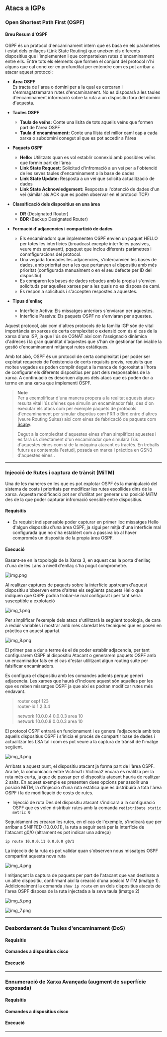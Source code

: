 ## Atacs a IGPs
  
### Open Shortest Path First (OSPF)

####  Breu Resum d'OSPF

OSPF és un protocol d'encaminament intern que es basa en els paràmetres i estat dels enllaços (Link State Routing) que
uneixen els diferents dispositius que l'implementen i que comparteixen rutes d'encaminament entre ells. Entre tots els
elements que formen el conjunt del protocol n'hi alguns que cal coneixer en profunditat per entendre com es pot arribar
a atacar aquest protocol:

- **Àrea OSPF**   
Es tracta de l'area o domini per a la qual es cercaran i s'emmagatzemaran rutes d'encaminament. No es disposarà a les taules 
d'encaminament informació sobre la ruta a un dispositiu fora del domini d'aquesta.
- **Taules OSPF**
  - **Taula de veïns:** Conte una llsita de tots aquells veïns que formen part de l'àrea OSPF
  - **Taula d'encaminament:** Conte una llista del millor camí cap a cada xarxa o subdomini conegut al que es pot accedir a l'àrea
- **Paquets OSPF**
  - **Hello:** Utilitzats quan es vol establir connexió amb possibles veïns que formin part de l'àrea
  - **Link State Request:** Solicitud d'infromació a un veí per a l'obtenció de les seves taules d'encaminament o la base de dades
  - **Link State Update:** Resposta a un veí que solicita actualització de dades
  - **Link State Acknowledgement:** Resposta a l'obtenció de dades d'un veí (similar als ACK que es poden observar en el protocol TCP)  
- **Classificació dels dispositius en una àrea**
  - **DR** (Designated Router)
  - **BDR** (Backup Designated Router)

- **Formació d'adjacencies i compartició de dades**  
  - Els encaminadors que implementen OSPF envien un paquet HELLO per totes les interfícies (broadcast excepte interfícies
  passives, veure més endavant), pqaquet que inclou diferents paràmetres i conmfiguracions del protocol.
  - Una vegada formades les adjacencies, s'intercanvien les bases de dades, amb prioritat per a les que pertanyen al
  dispositiu amb més prioritat (configurada manualment o en el seu defecte per ID del dispositiu)
  - Es comparen les bases de dades rebudes amb la propia i s'envien solicituds per aquelles xarxes per a les quals no es
  disposa de camí.
  - Es respon a solicituds i s'accepten respostes a aquestes.

- **Tipus d'enllaç**
  - Interfície Activa: Els missatges anteriors s'enviaran per aquestes.
  - Interfície Passiva: Els paquets OSPF no s'enviaran per aquestes.

Aquest protocol, així com d'altres protocols de la família IGP són de vital importància en xarxes de certa complexitat o 
extensió com és el cas de la xarxa d'una ISP, ja que l'ús de CGNAT així com l'assignació dinàmica d'adreces i la gran
quantitat d'aquestes que s'han de gestionar fan iviable la gestió d'encaminament mitjançat rutes estàtiques.

Amb tot aixó, OSPF és un protocol de certa complexitat i per poder ser explotat requereix de l'existencia de certs requisits
previs, requisits que moltes vegades es poden complir degut a la manca de rigorositat a l'hora de configurar els diferents
dispositius per part dels responsables de la xarxa. A continuació es descriuen alguns dels atacs que es poden dur a terme 
en una xarxa que implementi OSPF.

> **Note**  
> Per a exemplificar d'una manera propera a la realitat aquests atacs resulta vital l'ús d'eines que simulin un encaminador
> fals, des d'on executar els atacs com per exemple paquets de protocols d'encaminament per simular dispotius com FRR o Bird
> entre d'altres (veure Routing Suites) així com eines de fabricació de paquets com [Scapy](https://scapy.net/).
> 
> Degut a la complexitat d'aquestes eines s'han simplificat aquestes i es farà ús directament d'un encaminador que simularà
> l´ús d'aquestes eines com si de la màquina atacant es tractés. En treballs futurs es contempla l'estudi, posada en marxa
> i pràctica en GSN3 d'aquestes eines .

--- 

### Injecció de Rutes i captura de trànsit (MiTM)

Una de les maneres en les que es pot explotar OSPF és la manipulació del sistema de costs i prioritats per modificar les
rutes escollides dins de la xarxa. Aquesta modificació pot ser d'utilitat per generar una posició MiTM des de la que poder
capturar infromació sensible entre dispositius.

#### Requisitis  
- És requisit indispensable poder capturar en primer lloc missatges Hello d'algun dispositiu d'una àrea OSPF, ja sigui 
per mitjà d'una interfície mal configurada que no s'ha establert com a passiva i/o al haver compromés un dispositiu de la
propia àrea OSPF.


#### Execució  

Basant-se en la topologia de la Xarxa 3, en aquest cas la porta d'enllaç d'una de les Lans a nivell d'enllaç s'ha pogut
comprometre.

![img.png](img.png)

Al realitzar captures de paquets sobre la interfície upstream d'aquest dispositiu s'observen entre d'altres els següents
paquets Hello que indiquen que OSPF podria trobar-se mal configurat i per tant seria susceptible a explotació

![img_1.png](img_1.png)

Per simplificar l'exemple dels atacs s'utilitzarà la següent topologia, de cara a reduir variables i mostrar amb més claredat
les tecniques que es posen en pràctica en aquest apartat.

![img_8.png](img_8.png)

El primer pas a dur a terme és el de poder establir adjacencia, per tant configurarem OSPF al dispositiu Atacant o generarem
paquets OSPF amb un encaminador fals en el cas d'estar utilitzant algun routing suite per falsificar encaminadors.

Es configura el dispositiu amb les comandes adients perque generi adjacencia. Les xarxes que haurà d'incloure aquest són
aquelles per les que es reben missatges OSPF ja que així es podran modificar rutes més endavant.

>router ospf 123  
>router-id 1.2.3.4  
> 
>network 10.0.0.4 0.0.0.3 area 10  
>network 10.0.0.8 0.0.0.3 area 10  

El protocol OSPF entrarà en funcionament i es genera l'adjacencia amb tots aquells dispositius OSPF i s'inicia el procés 
de compartir base de dades i actualitzar les LSA tal i com es pot veure a la captura de trànsit de l'imatge següent.

![img_3.png](img_3.png)

Arribats a aquest punt, el dispositiu atacant ja forma part de l'àrea OSPF. Ara bé, la comunicació entre Victima1 i Victima2
encara es realitza per la ruta més curta, ja que de passar per el dispositiu atacant hauria de realitzar 2 salts. En aquest
exemple es presenten dues opcions per assolir una posició MiTM, la d'injecció d'una ruta estàtica que es distribuirà a tota
l'àrea OSPF i la de modificació de costs de rutes.

- Injecció de ruta
Des del dispositiu atacant s'indicarà a la configuració OSPF que es volen distribuir rutes amb la comanda
`redistribute static metric 0`  

Seguidament es crearan les rutes, en el cas de l'exemple, s'indicarà que per arribar a SNIFFED (10.0.0.11), la ruta a
seguir serà per la interfície de l'atacant g0/0 (altrament es pot indicar una adreça)

`ip route 10.0.0.11 0.0.0.0 g0/1`

La injecció de la ruta es pot validar quan s'observen nous missatges OSPF compartint aquesta nova ruta

![img_4.png](img_4.png)

I mitjançant la captura de paquets per part de l'atacant que van destinats a un altre dispositiu, confirmant així la creació
d'una posició MiTM (imatge 1). Addicionalment la comanda `show ip route` en un dels dispositius atacats de l'area 
OSPF disposa de la ruta injectada a la seva taula (imatge 2)

![img_5.png](img_5.png)

![img_7.png](img_7.png)



--- 

### Desbordament de Taules d'encaminament (DoS)


#### Requisitis  


#### Comandes a dispositius cisco  
  

#### Execució  


--- 

### Ennumeració de Xarxa Avançada (augment de superfície exposada)


#### Requisitis  


#### Comandes a dispositius cisco  
  

#### Execució  


--- 